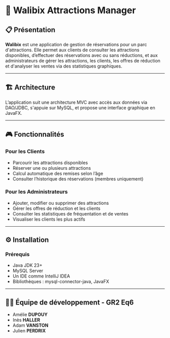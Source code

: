 # 🎢 Walibix Attractions Manager

## 📋 Présentation

**Walibix** est une application de gestion de réservations pour un parc d'attractions. Elle permet aux clients de consulter les attractions disponibles, d’effectuer des réservations avec ou sans réductions, et aux administrateurs de gérer les attractions, les clients, les offres de réduction et d'analyser les ventes via des statistiques graphiques.

---

## 🏗️ Architecture

L’application suit une architecture MVC avec accès aux données via DAO/JDBC, s'appuie sur MySQL, et propose une interface graphique en JavaFX.

---

## 🎮 Fonctionnalités

### Pour les Clients
- Parcourir les attractions disponibles
- Réserver une ou plusieurs attractions
- Calcul automatique des remises selon l’âge
- Consulter l’historique des réservations (membres uniquement)

### Pour les Administrateurs
- Ajouter, modifier ou supprimer des attractions
- Gérer les offres de réduction et les clients
- Consulter les statistiques de fréquentation et de ventes
- Visualiser les clients les plus actifs

---

## ⚙️ Installation

### Prérequis
- Java JDK 23+
- MySQL Server
- Un IDE comme IntelliJ IDEA
- Bibliothèques : mysql-connector-java, JavaFX

---

## 🧑‍💻 Équipe de développement - GR2 Eq6
- Amélie **DUPOUY**
- Inès **HALLER**
- Adam **VANSTON**
- Julien **PERDRIX**





